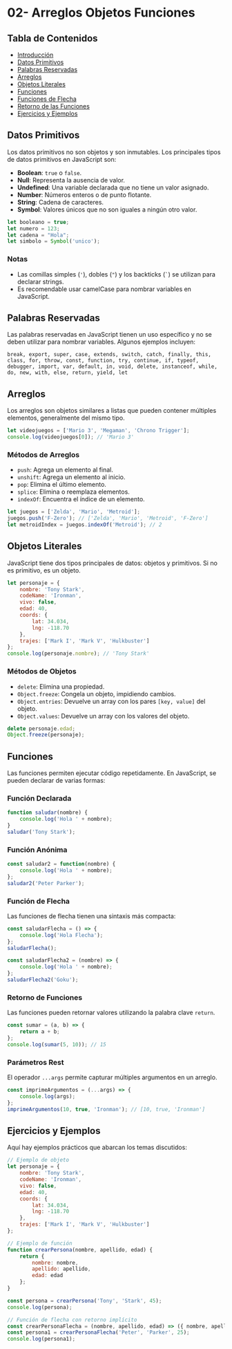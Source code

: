 
# 02- Arreglos Objetos Funciones

## Tabla de Contenidos

- [Introducción](#introducción)
- [Datos Primitivos](#datos-primitivos)
- [Palabras Reservadas](#palabras-reservadas)
- [Arreglos](#arreglos)
- [Objetos Literales](#objetos-literales)
- [Funciones](#funciones)
- [Funciones de Flecha](#funciones-de-flecha)
- [Retorno de las Funciones](#retorno-de-las-funciones)
- [Ejercicios y Ejemplos](#ejercicios-y-ejemplos)


## Datos Primitivos

Los datos primitivos no son objetos y son inmutables. Los principales tipos de datos primitivos en JavaScript son:

- **Boolean**: `true` o `false`.
- **Null**: Representa la ausencia de valor.
- **Undefined**: Una variable declarada que no tiene un valor asignado.
- **Number**: Números enteros o de punto flotante.
- **String**: Cadena de caracteres.
- **Symbol**: Valores únicos que no son iguales a ningún otro valor.

```javascript
let booleano = true;
let numero = 123;
let cadena = "Hola";
let simbolo = Symbol('unico');
```

### Notas

- Las comillas simples (`'`), dobles (`"`) y los backticks (`` ` ``) se utilizan para declarar strings.
- Es recomendable usar camelCase para nombrar variables en JavaScript.

## Palabras Reservadas

Las palabras reservadas en JavaScript tienen un uso específico y no se deben utilizar para nombrar variables. Algunos ejemplos incluyen:

```text
break, export, super, case, extends, switch, catch, finally, this, class, for, throw, const, function, try, continue, if, typeof, debugger, import, var, default, in, void, delete, instanceof, while, do, new, with, else, return, yield, let
```

## Arreglos

Los arreglos son objetos similares a listas que pueden contener múltiples elementos, generalmente del mismo tipo.

```javascript
let videojuegos = ['Mario 3', 'Megaman', 'Chrono Trigger'];
console.log(videojuegos[0]); // 'Mario 3'
```

### Métodos de Arreglos

- `push`: Agrega un elemento al final.
- `unshift`: Agrega un elemento al inicio.
- `pop`: Elimina el último elemento.
- `splice`: Elimina o reemplaza elementos.
- `indexOf`: Encuentra el índice de un elemento.

```javascript
let juegos = ['Zelda', 'Mario', 'Metroid'];
juegos.push('F-Zero'); // ['Zelda', 'Mario', 'Metroid', 'F-Zero']
let metroidIndex = juegos.indexOf('Metroid'); // 2
```

## Objetos Literales

JavaScript tiene dos tipos principales de datos: objetos y primitivos. Si no es primitivo, es un objeto.

```javascript
let personaje = {
    nombre: 'Tony Stark',
    codeName: 'Ironman',
    vivo: false,
    edad: 40,
    coords: {
        lat: 34.034,
        lng: -118.70
    },
    trajes: ['Mark I', 'Mark V', 'Hulkbuster']
};
console.log(personaje.nombre); // 'Tony Stark'
```

### Métodos de Objetos

- `delete`: Elimina una propiedad.
- `Object.freeze`: Congela un objeto, impidiendo cambios.
- `Object.entries`: Devuelve un array con los pares `[key, value]` del objeto.
- `Object.values`: Devuelve un array con los valores del objeto.

```javascript
delete personaje.edad;
Object.freeze(personaje);
```

## Funciones

Las funciones permiten ejecutar código repetidamente. En JavaScript, se pueden declarar de varias formas:

### Función Declarada

```javascript
function saludar(nombre) {
    console.log('Hola ' + nombre);
}
saludar('Tony Stark');
```

### Función Anónima

```javascript
const saludar2 = function(nombre) {
    console.log('Hola ' + nombre);
};
saludar2('Peter Parker');
```

### Función de Flecha

Las funciones de flecha tienen una sintaxis más compacta:

```javascript
const saludarFlecha = () => {
    console.log('Hola Flecha');
};
saludarFlecha();

const saludarFlecha2 = (nombre) => {
    console.log('Hola ' + nombre);
};
saludarFlecha2('Goku');
```

### Retorno de Funciones

Las funciones pueden retornar valores utilizando la palabra clave `return`.

```javascript
const sumar = (a, b) => {
    return a + b;
};
console.log(sumar(5, 10)); // 15
```

### Parámetros Rest

El operador `...args` permite capturar múltiples argumentos en un arreglo.

```javascript
const imprimeArgumentos = (...args) => {
    console.log(args);
};
imprimeArgumentos(10, true, 'Ironman'); // [10, true, 'Ironman']
```

## Ejercicios y Ejemplos

Aquí hay ejemplos prácticos que abarcan los temas discutidos:

```javascript
// Ejemplo de objeto
let personaje = {
    nombre: 'Tony Stark',
    codeName: 'Ironman',
    vivo: false,
    edad: 40,
    coords: {
        lat: 34.034,
        lng: -118.70
    },
    trajes: ['Mark I', 'Mark V', 'Hulkbuster']
};

// Ejemplo de función
function crearPersona(nombre, apellido, edad) {
    return {
        nombre: nombre,
        apellido: apellido,
        edad: edad
    };
}

const persona = crearPersona('Tony', 'Stark', 45);
console.log(persona);

// Función de flecha con retorno implícito
const crearPersonaFlecha = (nombre, apellido, edad) => ({ nombre, apellido, edad });
const persona1 = crearPersonaFlecha('Peter', 'Parker', 25);
console.log(persona1);
```
